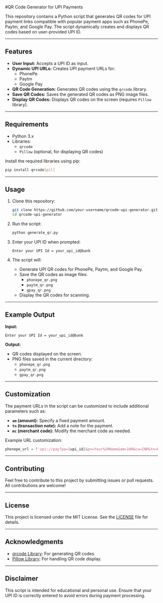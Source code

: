 #QR Code Generator for UPI Payments

This repository contains a Python script that generates QR codes for UPI payment links compatible with popular payment apps such as PhonePe, Paytm, and Google Pay. The script dynamically creates and displays QR codes based on user-provided UPI ID.

---

## Features

- **User Input:** Accepts a UPI ID as input.
- **Dynamic UPI URLs:** Creates UPI payment URLs for:
  - PhonePe
  - Paytm
  - Google Pay
- **QR Code Generation:** Generates QR codes using the `qrcode` library.
- **Save QR Codes:** Saves the generated QR codes as PNG image files.
- **Display QR Codes:** Displays QR codes on the screen (requires `Pillow` library).

---

## Requirements

- Python 3.x
- Libraries:
  - `qrcode`
  - `Pillow` (optional, for displaying QR codes)

Install the required libraries using pip:
```bash
pip install qrcode[pil]
```

---

## Usage

1. Clone this repository:
   ```bash
   git clone https://github.com/your-username/qrcode-upi-generator.git
   cd qrcode-upi-generator
   ```

2. Run the script:
   ```bash
   python generate_qr.py
   ```

3. Enter your UPI ID when prompted:
   ```
   Enter your UPI Id = your_upi_id@bank
   ```

4. The script will:
   - Generate UPI QR codes for PhonePe, Paytm, and Google Pay.
   - Save the QR codes as image files:
     - `phonepe_qr.png`
     - `paytm_qr.png`
     - `gpay_qr.png`
   - Display the QR codes for scanning.

---

## Example Output

**Input:**
```
Enter your UPI Id = your_upi_id@bank
```

**Output:**
- QR codes displayed on the screen.
- PNG files saved in the current directory:
  - `phonepe_qr.png`
  - `paytm_qr.png`
  - `gpay_qr.png`

---

## Customization

The payment URLs in the script can be customized to include additional parameters such as:
- **`am` (amount):** Specify a fixed payment amount.
- **`tn` (transaction note):** Add a note for the payment.
- **`mc` (merchant code):** Modify the merchant code as needed.

Example URL customization:
```python
phonepe_url = f'upi://pay?pa={upi_id}&pn=Your%20Name&am=100&cu=INR&tn=Payment%20Note'
```

---

## Contributing

Feel free to contribute to this project by submitting issues or pull requests. All contributions are welcome!

---

## License

This project is licensed under the MIT License. See the [LICENSE](LICENSE) file for details.

---

## Acknowledgments

- [qrcode Library](https://pypi.org/project/qrcode/): For generating QR codes.
- [Pillow Library](https://pillow.readthedocs.io/): For handling QR code display.

---

## Disclaimer

This script is intended for educational and personal use. Ensure that your UPI ID is correctly entered to avoid errors during payment processing.

